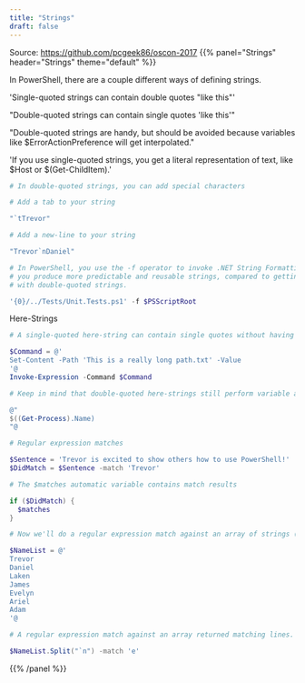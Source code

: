```yaml
---
title: "Strings"
draft: false
---
```


Source: https://github.com/pcgeek86/oscon-2017
{{% panel="Strings" header="Strings" theme="default" %}}

In PowerShell, there are a couple different ways of defining strings.

'Single-quoted strings can contain double quotes "like this"'

"Double-quoted strings can contain single quotes 'like this'"

"Double-quoted strings are handy, but should be avoided because variables like $ErrorActionPreference will get interpolated."

'If you use single-quoted strings, you get a literal representation of text, like $Host or $(Get-ChildItem).'

```powershell
# In double-quoted strings, you can add special characters

# Add a tab to your string

"`tTrevor"
```

```powershell
# Add a new-line to your string

"Trevor`nDaniel"
```

```powershell
# In PowerShell, you use the -f operator to invoke .NET String Formatting. By using template strings,
# you produce more predictable and reusable strings, compared to getting accidental interpolation 
# with double-quoted strings.

'{0}/../Tests/Unit.Tests.ps1' -f $PSScriptRoot
```

Here-Strings

```powershell
# A single-quoted here-string can contain single quotes without having to double them up.

$Command = @'
Set-Content -Path 'This is a really long path.txt' -Value
'@
Invoke-Expression -Command $Command
```

```powershell
# Keep in mind that double-quoted here-strings still perform variable and subexpression expansion

@"
$((Get-Process).Name)
"@
```

```powershell
# Regular expression matches

$Sentence = 'Trevor is excited to show others how to use PowerShell!'
$DidMatch = $Sentence -match 'Trevor'
```

```powershell
# The $matches automatic variable contains match results

if ($DidMatch) {
  $matches
}
```

```powershell
# Now we'll do a regular expression match against an array of strings (think grep)

$NameList = @'
Trevor
Daniel
Laken
James
Evelyn
Ariel
Adam
'@
```

```powershell
# A regular expression match against an array returned matching lines.

$NameList.Split("`n") -match 'e'
```
{{% /panel %}}
